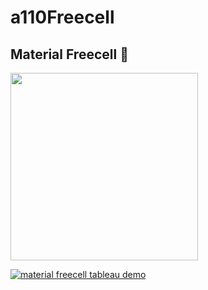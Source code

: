 # a110Freecell

## Material Freecell :construction:

<img src="https://user-images.githubusercontent.com/41239783/98184161-b47fac00-1ed7-11eb-8753-1fd29b2af6eb.png" width="300" />

[![material freecell tableau demo](http://img.youtube.com/vi/G17-G7a3XI4/0.jpg)](http://www.youtube.com/watch?v=G17-G7a3XI4 "material_freecell_tableau_demo")
